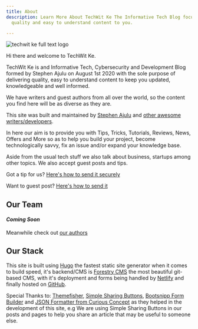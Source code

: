```yaml
---
title: About
description: Learn More About TechWit Ke The Informative Tech Blog focused on delivering
  quality and easy to understand content to you.

---
```

![techwit ke full text logo](/images/techwit-about-1.png "techwit ke full text logo")

Hi there and welcome to TechWit Ke.

TechWit Ke is and Informative Tech, Cybersecurity and Development Blog formed by Stephen Ajulu on August 1st 2020 with the sole purpose of delivering quality, easy to understand content to keep you updated, knowledgeable and well informed.

We have writers and guest authors from all over the world, so the content you find here will be as diverse as they are.

This site was built and maintained by [Stephen Ajulu](https://techwit2.netlify.app/author/stephenajulu/ "Stephen Ajulu") and [other awesome writers/developers](https://techwit2.netlify.app/author "other awesome writers and developers").

In here our aim is to provide you with Tips, Tricks, Tutorials, Reviews, News, Offers and More so as to help you build your project, become technologically savvy, fix an issue and/or expand your knowledge base.

Aside from the usual tech stuff we also talk about business, startups among other topics. We also accept guest posts and tips.

Got a tip for us? [Here's how to send it securely](/tip-us)

Want to guest post? [Here's how to send it](/guest-posting)

## Our Team

#### **_Coming Soon_**

Meanwhile check out [our authors](/author "Authors")

## Our Stack

This site is built using [Hugo](https://gohugo.io "Hugo") the fastest static site generator when it comes to build speed, it's backend/CMS is [Forestry CMS](https://forestry.io "Forestry CMS") the most beautiful git-based CMS, with it's deployment and forms being handled by [Netlify](https://netlify.com "Netlify") and finally hosted on [GitHub](https://github.com "GitHub").

Special Thanks to: [Themefisher](https://themefisher.com/?utm_source=techwitke "Themefisher"), [Simple Sharing Buttons](https://sharingbuttons.io/ "Simple Sharing Buttons"), [Bootsnipp Form Builder](https://bootsnipp.com/forms "Bootsnip Form Builder") and [JSON Formatter from Curious Concept](https://jsonformatter.curiousconcept.com/ "JSON Formatter") as they helped in the development of this site, e.g We are using Simple Sharing Buttons in our posts and pages to help you share an article that may be useful to someone else.